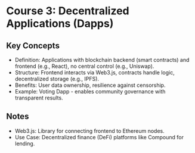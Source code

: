 # Course 3: Decentralized Applications (Dapps)
## Key Concepts
- Definition: Applications with blockchain backend (smart contracts) and frontend (e.g., React), no central control (e.g., Uniswap).
- Structure: Frontend interacts via Web3.js, contracts handle logic, decentralized storage (e.g., IPFS).
- Benefits: User data ownership, resilience against censorship.
- Example: Voting Dapp - enables community governance with transparent results.

## Notes
- Web3.js: Library for connecting frontend to Ethereum nodes.
- Use Case: Decentralized finance (DeFi) platforms like Compound for lending.
